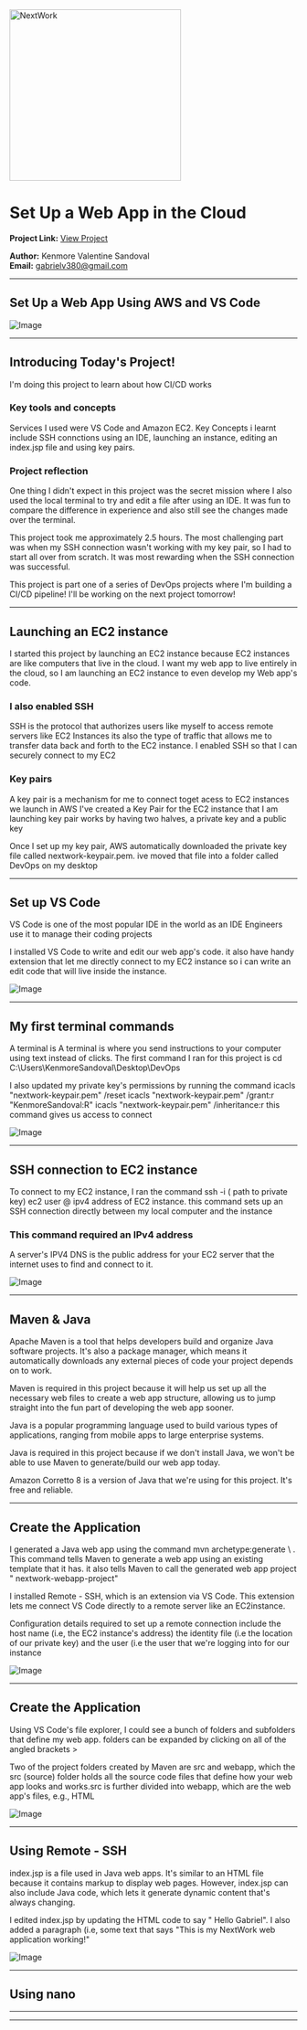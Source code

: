 <img src="https://cdn.prod.website-files.com/677c400686e724409a5a7409/6790ad949cf622dc8dcd9fe4_nextwork-logo-leather.svg" alt="NextWork" width="300" />

# Set Up a Web App in the Cloud

**Project Link:** [View Project](http://learn.nextwork.org/projects/aws-devops-vscode)

**Author:** Kenmore Valentine Sandoval  
**Email:** gabrielv380@gmail.com

---

## Set Up a Web App Using AWS and VS Code

![Image](http://learn.nextwork.org/compassionate_maroon_festive_yak/uploads/aws-devops-vscode_7a1de541)

---

## Introducing Today's Project!

I'm doing this project to learn about how CI/CD works 

### Key tools and concepts

Services I used were VS Code and Amazon EC2. Key Concepts i learnt include SSH connctions using an IDE, launching an instance, editing an index.jsp file and using key pairs.

### Project reflection

One thing I didn't expect in this project was the secret mission where I also used the local terminal to try and edit a file after using an IDE. It was fun to compare the difference in experience and also still see the changes made over the terminal.

This project took me approximately 2.5 hours. The most challenging part was when my SSH connection wasn't working with my key pair, so I had to start all over from scratch. It was most rewarding when the SSH connection was successful.

This project is part one of a series of DevOps projects where I'm building a CI/CD pipeline! I'll be working on the next project tomorrow!

---

## Launching an EC2 instance

I started this project by launching an EC2 instance because EC2 instances are like computers that live in the cloud. I want my web app to live entirely in the cloud, so I am launching an EC2 instance to even develop my Web app's code.

### I also enabled SSH

SSH is the protocol that authorizes users like myself to access remote servers like EC2 Instances its also the type of traffic that allows me to transfer data back and forth to the EC2 instance. I enabled SSH so that I can securely connect to my EC2

### Key pairs

A key pair is a mechanism for me to connect toget acess  to EC2 instances we launch in AWS I've created a Key Pair for the EC2 instance that I am launching key pair works by having two halves, a private key and a public key

Once I set up my key pair, AWS automatically downloaded the private key file called nextwork-keypair.pem. ive moved that file into a folder called DevOps on my desktop

---

## Set up VS Code

VS Code is one of the most popular IDE in the world as an IDE Engineers use it to manage their coding projects

I installed VS Code to write and edit our web app's code.  it also have handy extension that let me directly connect to my EC2 instance so i can write an edit code that will live inside the instance.

![Image](http://learn.nextwork.org/compassionate_maroon_festive_yak/uploads/aws-devops-vscode_53d05e68)

---

## My first terminal commands

A terminal is A terminal is where you send instructions to your computer using text instead of clicks. The first command I ran for this project is cd C:\Users\KenmoreSandoval\Desktop\DevOps


I also updated my private key's permissions by running the command icacls "nextwork-keypair.pem" /reset
icacls "nextwork-keypair.pem" /grant:r "KenmoreSandoval:R"
icacls "nextwork-keypair.pem" /inheritance:r
this command gives us access to connect 

![Image](http://learn.nextwork.org/compassionate_maroon_festive_yak/uploads/aws-devops-vscode_9328ada1)

---

## SSH connection to EC2 instance

To connect to my EC2 instance, I ran the command ssh -i ( path to private key) ec2 user @ ipv4 address of EC2 instance. this command sets up an SSH connection directly between my local computer and the instance

### This command required an IPv4 address

A server's IPV4 DNS is the public address for your EC2 server that the internet uses to find and connect to it.

![Image](http://learn.nextwork.org/compassionate_maroon_festive_yak/uploads/aws-devops-vscode_e3069dca)

---

## Maven & Java

Apache Maven is a tool that helps developers build and organize Java software projects. It's also a package manager, which means it automatically downloads any external pieces of code your project depends on to work.

Maven is required in this project because it will help us set up all the necessary web files to create a web app structure, allowing us to jump straight into the fun part of developing the web app sooner.

Java is a popular programming language used to build various types of applications, ranging from mobile apps to large enterprise systems.

Java is required in this project because if we don't install Java, we won't be able to use Maven to generate/build our web app today.

Amazon Corretto 8 is a version of Java that we're using for this project. It's free and reliable.

---

## Create the Application

I generated a Java web app using the command mvn archetype:generate \ . This command tells Maven to generate a web app using an existing template that it has. it also tells Maven to call the generated web app project " nextwork-webapp-project"

I installed Remote - SSH, which is an extension via VS Code. This extension lets me connect VS Code directly to a remote server like an EC2instance.

Configuration details required to set up a remote connection include the host name (i.e, the EC2 instance's address) the identity file (i.e the location of our private key) and the user (i.e the user that we're logging into for our instance

![Image](http://learn.nextwork.org/compassionate_maroon_festive_yak/uploads/aws-devops-vscode_2939cf01)

---

## Create the Application

Using VS Code's file explorer, I could see a bunch of folders and subfolders that define my web app.  folders can be expanded by clicking on all of the angled brackets >

Two of the project folders created by Maven are src and webapp, which the src (source) folder holds all the source code files that define how your web app looks and works.src is further divided into webapp, which are the web app's files, e.g., HTML

![Image](http://learn.nextwork.org/compassionate_maroon_festive_yak/uploads/aws-devops-vscode_45f91fd7)

---

## Using Remote - SSH

index.jsp is a file used in Java web apps. It's similar to an HTML file because it contains markup to display web pages. However, index.jsp can also include Java code, which lets it generate dynamic content that's always changing.

I edited index.jsp by updating the HTML code to say        " Hello Gabriel". I also added a paragraph (i.e, some text that says  "This is my NextWork web application working!"

![Image](http://learn.nextwork.org/compassionate_maroon_festive_yak/uploads/aws-devops-vscode_7a1de541)

---

## Using nano

---

---
